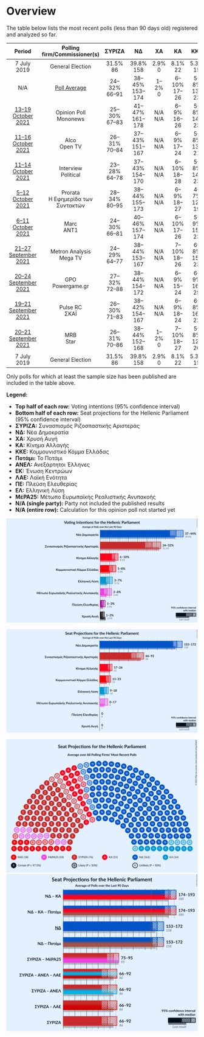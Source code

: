 # Overview

The table below lists the most recent polls (less than 90 days old) registered and analyzed so far.

| Period     | Polling firm/Commissioner(s) | ΣΥΡΙΖΑ | ΝΔ | ΧΑ | ΚΑ | ΚΚΕ | Ποτάμι | ΑΝΕΛ | ΕΚ | ΛΑΕ | ΠΕ | ΕΛ | ΜέΡΑ25 |
|:----------:|:----------------------------:|:--:|:--:|:--:|:--:|:--:|:--:|:--:|:--:|:--:|:--:|:--:|:--:|
| 7 July 2019 | General Election | 31.5% <br> 86 | 39.8% <br> 158 | 2.9% <br> 0 | 8.1% <br> 22 | 5.3% <br> 15 | 0.0% <br> 0 | 0.0% <br> 0 | 1.2% <br> 0 | 0.0% <br> 0 | 1.5% <br> 0 | 3.7% <br> 10 | 3.4% <br> 9 |
| N/A | [Poll Average](average.html) | 24–32% <br> 66–91 | 38–45% <br> 153–174 | 1–2% <br> 0 | 6–10% <br> 17–26 | 5–8% <br> 13–23 | N/A <br> N/A | N/A <br> N/A | N/A <br> N/A | N/A <br> N/A | 1–3% <br> 0 | 3–7% <br> 9–18 | 2–6% <br> 0–17 |
| [13–19 October 2021](2021-10-19-OpinionPoll.html) | Opinion Poll <br> Mononews | 25–30% <br> 67–83 | 41–47% <br> 161–178 | N/A <br> N/A | 6–9% <br> 16–26 | 5–8% <br> 14–23 | N/A <br> N/A | N/A <br> N/A | N/A <br> N/A | N/A <br> N/A | 1–2% <br> 0 | 4–7% <br> 10–18 | 2–4% <br> 0–11 |
| [11–16 October 2021](2021-10-16-Alco.html) | Alco <br> Open TV | 26–31% <br> 70–84 | 37–43% <br> 151–167 | N/A <br> N/A | 6–9% <br> 17–24 | 5–8% <br> 13–21 | N/A <br> N/A | N/A <br> N/A | N/A <br> N/A | N/A <br> N/A | 1–3% <br> 0 | 4–7% <br> 11–16 | 3–6% <br> 10–16 |
| [11–14 October 2021](2021-10-14-Interview.html) | Interview <br> Political | 23–28% <br> 64–78 | 37–43% <br> 154–170 | N/A <br> N/A | 6–10% <br> 18–28 | 5–8% <br> 14–23 | N/A <br> N/A | N/A <br> N/A | N/A <br> N/A | N/A <br> N/A | 1–3% <br> 0 | 4–7% <br> 11–20 | 3–6% <br> 9–16 |
| [5–12 October 2021](2021-10-12-Prorata.html) | Prorata <br> Η Εφημερίδα των Συντακτών | 28–34% <br> 80–95 | 38–44% <br> 155–173 | N/A <br> N/A | 6–9% <br> 18–27 | 4–7% <br> 12–19 | N/A <br> N/A | N/A <br> N/A | N/A <br> N/A | N/A <br> N/A | N/A <br> N/A | 3–5% <br> 0–14 | 2–3% <br> 0–10 |
| [6–11 October 2021](2021-10-11-Marc.html) | Marc <br> ANT1 | 24–30% <br> 66–81 | 40–46% <br> 157–174 | N/A <br> N/A | 6–10% <br> 17–26 | 5–9% <br> 15–23 | N/A <br> N/A | N/A <br> N/A | N/A <br> N/A | N/A <br> N/A | N/A <br> N/A | 4–7% <br> 11–19 | 2–5% <br> 0–12 |
| [21–27 September 2021](2021-09-27-MetronAnalysis.html) | Metron Analysis <br> Mega TV | 24–29% <br> 64–77 | 38–44% <br> 153–167 | N/A <br> N/A | 7–10% <br> 18–26 | 6–8% <br> 15–23 | N/A <br> N/A | N/A <br> N/A | N/A <br> N/A | N/A <br> N/A | N/A <br> N/A | 4–7% <br> 11–18 | 4–7% <br> 12–19 |
| [20–24 September 2021](2021-09-24-GPO.html) | GPO <br> Powergame.gr | 27–32% <br> 72–88 | 38–44% <br> 154–172 | N/A <br> N/A | 6–9% <br> 15–24 | 6–9% <br> 16–25 | N/A <br> N/A | N/A <br> N/A | N/A <br> N/A | N/A <br> N/A | N/A <br> N/A | 3–5% <br> 0–15 | 2–5% <br> 0–13 |
| [19–21 September 2021](2021-09-21-PulseRC.html) | Pulse RC <br> ΣΚΑΪ | 26–30% <br> 71–83 | 38–42% <br> 154–167 | N/A <br> N/A | 6–9% <br> 18–24 | 6–8% <br> 16–22 | N/A <br> N/A | N/A <br> N/A | N/A <br> N/A | N/A <br> N/A | N/A <br> N/A | 4–6% <br> 12–17 | 3–4% <br> 0–12 |
| [20–21 September 2021](2021-09-21-MRB.html) | MRB <br> Star | 26–31% <br> 70–86 | 38–44% <br> 152–168 | 1–2% <br> 0 | 7–10% <br> 18–27 | 5–8% <br> 12–20 | N/A <br> N/A | N/A <br> N/A | N/A <br> N/A | N/A <br> N/A | 1–2% <br> 0 | 3–6% <br> 9–17 | 3–6% <br> 8–15 |
| 7 July 2019 | General Election | 31.5% <br> 86 | 39.8% <br> 158 | 2.9% <br> 0 | 8.1% <br> 22 | 5.3% <br> 15 | 0.0% <br> 0 | 0.0% <br> 0 | 1.2% <br> 0 | 0.0% <br> 0 | 1.5% <br> 0 | 3.7% <br> 10 | 3.4% <br> 9 |

Only polls for which at least the sample size has been published are included in the table above.

**Legend:**
+ **Top half of each row:** Voting intentions (95% confidence interval)
+ **Bottom half of each row:** Seat projections for the Hellenic Parliament (95% confidence interval)
+ **ΣΥΡΙΖΑ:** Συνασπισμός Ριζοσπαστικής Αριστεράς
+ **ΝΔ:** Νέα Δημοκρατία
+ **ΧΑ:** Χρυσή Αυγή
+ **ΚΑ:** Κίνημα Αλλαγής
+ **ΚΚΕ:** Κομμουνιστικό Κόμμα Ελλάδας
+ **Ποτάμι:** Το Ποτάμι
+ **ΑΝΕΛ:** Ανεξάρτητοι Έλληνες
+ **ΕΚ:** Ένωση Κεντρώων
+ **ΛΑΕ:** Λαϊκή Ενότητα
+ **ΠΕ:** Πλεύση Ελευθερίας
+ **ΕΛ:** Ελληνική Λύση
+ **ΜέΡΑ25:** Μέτωπο Ευρωπαϊκής Ρεαλιστικής Ανυπακοής
+ **N/A (single party):** Party not included the published results
+ **N/A (entire row):** Calculation for this opinion poll not started yet


![Graph with voting intentions not yet produced](average.png "Voting Intentions")

![Graph with seats not yet produced](average-seats.png "Seats")

![Graph with seating plan not yet produced](average-seating-plan.png "Seating Plan")
![Graph with coalitions seats not yet produced](average-coalitions-seats.png "Coalitions Seats")
